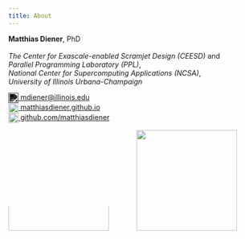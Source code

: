 ```yaml
---
title: About
---
```


**Matthias Diener**,
PhD<br><br>
*The Center for Exascale-enabled Scramjet Design (CEESD)* and<br>
*Parallel Programming Laboratory (PPL)*,<br>
*National Center for Supercomputing Applications (NCSA)*,<br>
*University of Illinois Urbana-Champaign*<br>


<img src="https://www.freeiconspng.com/uploads/email-icon-23.png" width="20px" style="filter: invert(1) grayscale(1); vertical-align: middle;" /><a href="mailto:mdiener@illinois.edu"> mdiener@illinois.edu</a><br>
<a href="https://matthiasdiener.github.io">
<img style="vertical-align: middle;" src="https://www.freeiconspng.com/uploads/site-internet-icon-18.png" width="20"/> matthiasdiener.github.io</a> <br>
<a href="https://github.com/matthiasdiener"><img width=20px src="https://github.com/favicon.ico" style="vertical-align: middle;"> github.com/matthiasdiener</a>




<a href="https://ceesd.illinois.edu"><img style="clip-path: inset(150px 0 0 0); width: 200px;" src="https://avatars.githubusercontent.com/u/62910281" width="200px"></a>&nbsp;&nbsp;&nbsp;&nbsp;&nbsp;&nbsp;&nbsp;&nbsp;&nbsp;&nbsp;&nbsp;&nbsp;&nbsp;
<a href="https://charm.cs.illinois.edu"><img src="https://charm.cs.illinois.edu/images/header_ppllogo.png" width="200px">
<!-- <img src="http://illinois.edu/assets/img/branding/wordmark_vertical.png" width="200px"> -->

<!-- QR code -->
<!-- TU Berlin pic -->
<!-- UFRGS pic -->
